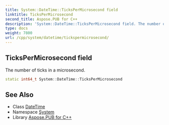 ```yaml
---
title: System::DateTime::TicksPerMicrosecond field
linktitle: TicksPerMicrosecond
second_title: Aspose.PUB for C++
description: 'System::DateTime::TicksPerMicrosecond field. The number of ticks in a microsecond in C++.'
type: docs
weight: 7800
url: /cpp/system/datetime/tickspermicrosecond/
---
```

## TicksPerMicrosecond field


The number of ticks in a microsecond.

```cpp
static int64_t System::DateTime::TicksPerMicrosecond
```

## See Also

* Class [DateTime](../)
* Namespace [System](../../)
* Library [Aspose.PUB for C++](../../../)
